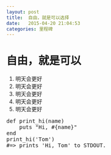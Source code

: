 ```yaml
---
layout: post
title:  自由，就是可以选择
date:   2015-04-20 21:04:53
categories: 里程碑
---
```

# 自由，就是可以

1. 明天会更好
2. 明天会更好
3. 明天会更好
4. 明天会更好
5. 明天会更好

<pre class="prettyprint linenums">
def print_hi(name)
    puts "Hi, #{name}"
end
print_hi('Tom')
#=> prints 'Hi, Tom' to STDOUT.
</pre>


